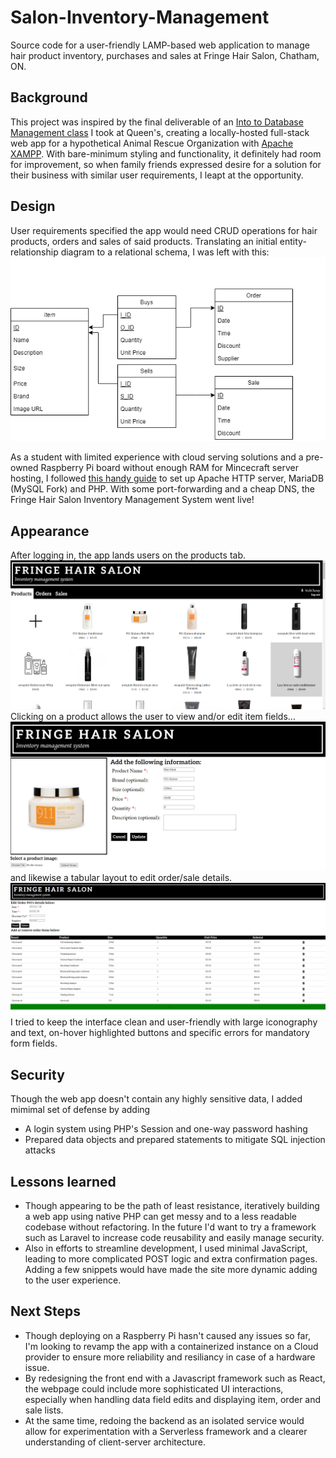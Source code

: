 # Salon-Inventory-Management
Source code for a user-friendly LAMP-based web application to manage hair product inventory, purchases and sales at Fringe Hair Salon, Chatham, ON. 

## Background
This project was inspired by the final deliverable of an [Into to Database Management class](https://www.cs.queensu.ca/undergraduate/courses/CISC-332) I took at Queen's, creating a locally-hosted full-stack web app for a hypothetical Animal Rescue Organization with [Apache XAMPP](https://www.apachefriends.org/). With bare-minimum styling and functionality, it definitely had room for improvement, so when family friends expressed desire for a solution for their business with similar user requirements, I leapt at the opportunity.

## Design
User requirements specified the app would need CRUD operations for hair products, orders and sales of said products. Translating an initial entity-relationship diagram to a relational schema, I was left with this:
<img src="resources/db/inventory-schema.png">

As a student with limited experience with cloud serving solutions and a pre-owned Raspberry Pi board without enough RAM for Mincecraft server hosting, I followed [this handy guide](https://www.digitalocean.com/community/tutorials/how-to-install-linux-apache-mysql-php-lamp-stack-ubuntu-18-04) to set up Apache HTTP server, MariaDB (MySQL Fork) and PHP. With some port-forwarding and a cheap DNS, the Fringe Hair Salon Inventory Management System went live!

## Appearance 
After logging in, the app lands users on the products tab.
<img src="resources/screenshots/fringe-products.png">
Clicking on a product allows the user to view and/or edit item fields...
<img src="resources/screenshots/fringe-edit-product.png">
and likewise a tabular layout to edit order/sale details.
<img src="resources/screenshots/fringe-edit-order.png">
I tried to keep the interface clean and user-friendly with large iconography and text, on-hover highlighted buttons and specific errors for mandatory form fields.

## Security
Though the web app doesn't contain any highly sensitive data, I added mimimal set of defense by adding
- A login system using PHP's Session and one-way password hashing
- Prepared data objects and prepared statements to mitigate SQL injection attacks

## Lessons learned
- Though appearing to be the path of least resistance, iteratively building a web app using native PHP can get messy and to a less readable codebase without refactoring. In the future I'd want to try a framework such as Laravel to increase code reusability and easily manage security.
- Also in efforts to streamline development, I used minimal JavaScript, leading to more complicated POST logic and extra confirmation pages. Adding a few snippets would have made the site more dynamic adding to the user experience.
## Next Steps
- Though deploying on a Raspberry Pi hasn't caused any issues so far, I'm looking to revamp the app with a containerized instance on a Cloud provider to ensure more reliability and resiliancy in case of a hardware issue.
- By redesigning the front end with a Javascript framework such as React, the webpage could include more sophisticated UI interactions, especially when handling data field edits and displaying item, order and sale lists.
- At the same time, redoing the backend as an isolated service would allow for experimentation with a Serverless framework and a clearer understanding of client-server architecture.
